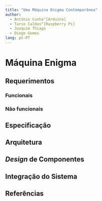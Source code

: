```yaml
---
title: "Uma Máquina Enigma Contemporânea"
author: 
  - Antônio Cunha^[Arduino]
  - Tarso Caldas^[Raspberry Pi]
  - Joaquim Thiago
  - Diogo Gomes
lang: pt-PT
---
```



# Máquina Enigma


## Requerimentos



### Funcionais


### Não funcionais


## Especificação


## Arquitetura


## *Design* de Componentes


## Integração do Sistema


## Referências

[1]: https://en.wikipedia.org/wiki/Enigma_machine "Wikipedia"
[2]: https://www.youtube.com/watch?v=G2_Q9FoD-oQ "158,962,555,217,826,360,000 (Enigma Machine) - Numberphile"
[3]: https://www.youtube.com/watch?v=V4V2bpZlqx8 "Flaw in the Enigma Code - Numberphile"
[4]: https://www.youtube.com/watch?v=aEEoQ37T_sI "Making an Enigma Machine"
[5]: https://www.instructables.com/Make-your-own-Enigma-Replica/ "Instructables - Make your own Enigma Machine"
[6]: https://www.cryptomuseum.com/kits/enigma/ "Cryptomuseum - Build your own enigma"
[7]: https://spectrum.ieee.org/build-your-own-enigma-cipher-machine " Spectrum - Build your own cipher Machine"
